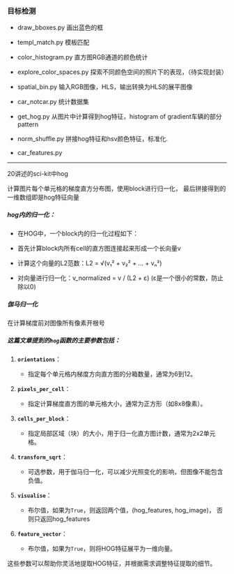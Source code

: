 ### 目标检测

- draw_bboxes.py 画出蓝色的框

- templ_match.py 模板匹配

- color_histogram.py 直方图RGB通道的颜色统计

- explore_color_spaces.py 探索不同颜色空间的照片下的表现，（待实现封装）

- spatial_bin.py 输入RGB图像，HLS，输出转换为HLS的展平图像

- car_notcar.py 统计数据集

- get_hog.py 从图片中计算得到hog特征，histogram of gradient车辆的部分pattern

- norm_shuffle.py 拼接hog特征和hsv颜色特征，标准化.

- car_features.py 


----

20讲述的sci-kit中hog

计算图片每个单元格的梯度直方分布图，使用block进行归一化，
最后拼接得到的一维数组即是hog特征向量

##### hog内的归一化：

- 在HOG中，一个block内的归一化过程如下：

- 首先计算block内所有cell的直方图连接起来形成一个长向量v

- 计算这个向量的L2范数：L2 = √(v₁² + v₂² + ... + vₙ²)

- 对向量进行归一化：v_normalized = v / (L2 + ε) (ε是一个很小的常数，防止除以0)

##### 伽马归一化

在计算梯度前对图像所有像素开根号

##### 这篇文章提到的`hog`函数的主要参数包括：

1. **`orientations`**：  
   - 指定每个单元格内梯度方向直方图的分箱数量，通常为6到12。

2. **`pixels_per_cell`**：  
   - 指定计算梯度直方图的单元格大小，通常为正方形（如8x8像素）。

3. **`cells_per_block`**：  
   - 指定局部区域（块）的大小，用于归一化直方图计数，通常为2x2单元格。

4. **`transform_sqrt`**：  
   - 可选参数，用于伽马归一化，可以减少光照变化的影响，但图像不能包含负值。

5. **`visualise`**：  
   - 布尔值，如果为`True`，则返回两个值，(hog_features, hog_image)，
   否则只返回hog_features

6. **`feature_vector`**：  
   - 布尔值，如果为`True`，则将HOG特征展平为一维向量。

这些参数可以帮助你灵活地提取HOG特征，并根据需求调整特征提取的细节。

        
